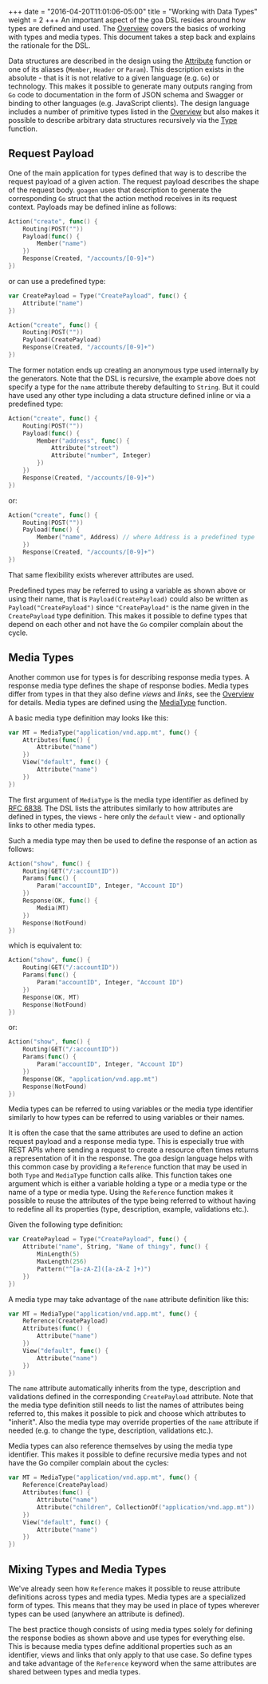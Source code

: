 +++
date = "2016-04-20T11:01:06-05:00"
title = "Working with Data Types"
weight = 2
+++
An important aspect of the goa DSL resides around how types are defined and used. The
[Overview](/design/overview) covers the basics of working with types and media types. This document takes
a step back and explains the rationale for the DSL.

Data structures are described in the design using the
[Attribute](http://goa.design/reference/goa/design/apidsl/#func-attribute-a-name-apidsl-attribute-a)
function or one of its aliases (`Member`, `Header` or `Param`). This description exists in the
absolute - that is it is not relative to a given language (e.g. `Go`) or technology. This makes it
possible to generate many outputs ranging from `Go` code to documentation in the form of JSON schema
and Swagger or binding to other languages (e.g. JavaScript clients). The design language includes a
number of primitive types listed in the [Overview](/design/overview) but also makes it possible to describe
arbitrary data structures recursively via the
[Type](http://goa.design/reference/goa/design/apidsl/#func-type-a-name-apidsl-type-a) function.

## Request Payload

One of the main application for types defined that way is to describe the request payload of a
given action. The request payload describes the shape of the request body. `goagen` uses that
description to generate the corresponding `Go` struct that the action method receives in its
request context. Payloads may be defined inline as follows:

```go
Action("create", func() {
	Routing(POST(""))
	Payload(func() {
		Member("name")
	})
	Response(Created, "/accounts/[0-9]+")
})
```

or can use a predefined type:

```go
var CreatePayload = Type("CreatePayload", func() {
	Attribute("name")
})

Action("create", func() {
	Routing(POST(""))
	Payload(CreatePayload)
	Response(Created, "/accounts/[0-9]+")
})
```

The former notation ends up creating an anonymous type used internally by the generators. Note that
the DSL is recursive, the example above does not specify a type for the `name` attribute thereby
defaulting to `String`. But it could have used any other type including a data structure defined
inline or via a predefined type:

```go
Action("create", func() {
	Routing(POST(""))
	Payload(func() {
		Member("address", func() {
			Attribute("street")
			Attribute("number", Integer)
		})
	})
	Response(Created, "/accounts/[0-9]+")
})
```

or:

```go
Action("create", func() {
	Routing(POST(""))
	Payload(func() {
		Member("name", Address) // where Address is a predefined type
	})
	Response(Created, "/accounts/[0-9]+")
})
```

That same flexibility exists wherever attributes are used.

Predefined types may be referred to using a variable as shown above or using their name, that is
`Payload(CreatePayload)` could also be written as `Payload("CreatePayload")` since `"CreatePayload"`
is the name given in the `CreatePayload` type definition. This makes it possible to define types
that depend on each other and not have the `Go` compiler complain about the cycle.

## Media Types

Another common use for types is for describing response media types. A response media type defines
the shape of response bodies. Media types differ from types in that they also define *views* and
*links*, see the [Overview](/design/overview) for details. Media types are defined using the
[MediaType](http://goa.design/reference/goa/design/apidsl/#func-mediatype-a-name-apidsl-mediatype-a)
function.

A basic media type definition may looks like this:

```go
var MT = MediaType("application/vnd.app.mt", func() {
	Attributes(func() {
		Attribute("name")
	})
	View("default", func() {
		Attribute("name")
	})
})
```

The first argument of `MediaType` is the media type identifier as defined by
[RFC 6838](https://tools.ietf.org/html/rfc6838). The DSL lists the attributes similarly to how
attributes are defined in types, the views - here only the `default` view - and optionally links to
other media types.

Such a media type may then be used to define the response of an action as follows:

```go
Action("show", func() {
	Routing(GET("/:accountID"))
	Params(func() {
		Param("accountID", Integer, "Account ID")
	})
	Response(OK, func() {
		Media(MT)
	})
	Response(NotFound)
})
```

which is equivalent to:

```go
Action("show", func() {
	Routing(GET("/:accountID"))
	Params(func() {
		Param("accountID", Integer, "Account ID")
	})
	Response(OK, MT)
	Response(NotFound)
})
```

or:

```go
Action("show", func() {
	Routing(GET("/:accountID"))
	Params(func() {
		Param("accountID", Integer, "Account ID")
	})
	Response(OK, "application/vnd.app.mt")
	Response(NotFound)
})
```

Media types can be referred to using variables or the media type identifier similarly to how types
can be referred to using variables or their names.

It is often the case that the same attributes are used to define an action request payload and a
response media type. This is especially true with REST APIs where sending a request to create a
resource often times returns a representation of it in the response. The goa design language helps
with this common case by providing a `Reference` function that may be used in both `Type` and
`MediaType` function calls alike. This function takes one argument which is either a variable
holding a type or a media type or the name of a type or media type. Using the `Reference` function
makes it possible to reuse the attributes of the type being referred to without having to
redefine all its properties (type, description, example, validations etc.).

Given the following type definition:

```go
var CreatePayload = Type("CreatePayload", func() {
	Attribute("name", String, "Name of thingy", func() {
		MinLength(5)
		MaxLength(256)
		Pattern("^[a-zA-Z]([a-zA-Z ]+)")
	})
})
```

A media type may take advantage of the `name` attribute definition like this:

```go
var MT = MediaType("application/vnd.app.mt", func() {
	Reference(CreatePayload)
	Attributes(func() {
		Attribute("name")
	})
	View("default", func() {
		Attribute("name")
	})
})
```

The `name` attribute automatically inherits from the type, description and validations defined in
the corresponding `CreatePayload` attribute. Note that the media type definition still needs to list
the names of attributes being referred to, this makes it possible to pick and choose which
attributes to "inherit". Also the media type may override properties of the `name` attribute if
needed (e.g. to change the type, description, validations etc.).

Media types can also reference themselves by using the media type identifier. This makes it possible to define recursive media types and not have the Go compiler complain about the cycles:

```go
var MT = MediaType("application/vnd.app.mt", func() {
	Reference(CreatePayload)
	Attributes(func() {
		Attribute("name")
		Attribute("children", CollectionOf("application/vnd.app.mt"))
	})
	View("default", func() {
		Attribute("name")
	})
})
```

## Mixing Types and Media Types

We've already seen how `Reference` makes it possible to reuse attribute definitions across types
and media types. Media types are a specialized form of types. This means that they may be used in
place of types wherever types can be used (anywhere an attribute is defined).

The best practice though consists of using media types solely for defining the response bodies as
shown above and use types for everything else. This is because media types define additional
properties such as an identifier, views and links that only apply to that use case. So define
types and take advantage of the `Reference` keyword when the same attributes are shared between
types and media types.
